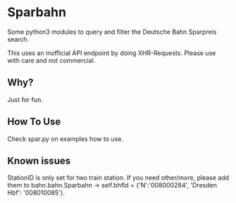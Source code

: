 # Sparbahn
Some python3 modules to query and filter the Deutsche Bahn Sparpreis search.

This uses an inofficial API endpoint by doing XHR-Requests. Please use with care and not commercial.

## Why?
Just for fun.

## How To Use
Check spar.py on examples how to use.

## Known issues
StationID is only set for two train station. If you need other/more, please add them to
bahn.bahn.Sparbahn -> self.bhfId = {'N':'008000284', 'Dresden Hbf': '008010085'}.
